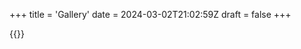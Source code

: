 +++
title = 'Gallery'
date = 2024-03-02T21:02:59Z
draft = false
+++

{{<youtube url="https://www.youtube.com/embed/xgUs73vp36A">}}



<!-- {{<image-gallery gallery_dir="images/gallery">}}  -->
